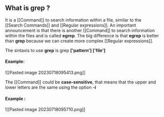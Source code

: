 
## What is grep ?

It is a [[Command]] to search information within a file, similar to the [[Search Commands]] and [[Regular expressions]]. An important announcement is that there is another [[Command]] to search information within the files and is called **egrep**. The big difference is that **egrep** is better than **grep** because we can create more complex [[Regular expressions]].

The sintaxis to use **grep** is
	grep **\['pattern'] \['file']**

#### Example:

![[Pasted image 20230718095413.png]]

The [[Command]] could be **case-sensitive**, that means that the upper and lower letters are the same using the option **-i**

#### Example :

![[Pasted image 20230718095710.png]]
